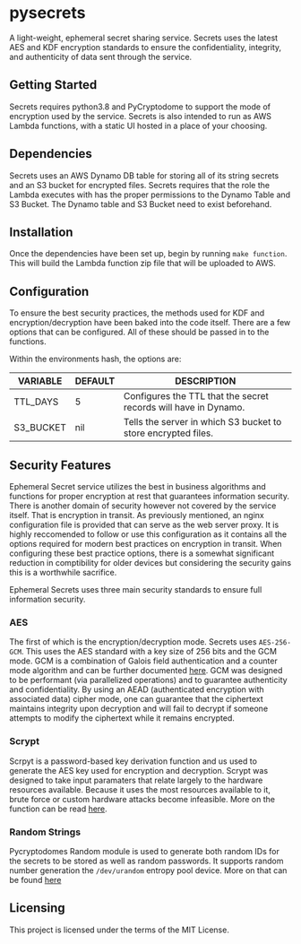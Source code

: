 pysecrets
===

A light-weight, ephemeral secret sharing service. Secrets uses the latest AES and KDF encryption standards to ensure the confidentiality, integrity, and authenticity of data sent through the service.

## Getting Started

Secrets requires python3.8 and PyCryptodome to support the mode of encryption used by the service.
Secrets is also intended to run as AWS Lambda functions, with a static UI hosted in a place of your choosing.

## Dependencies

Secrets uses an AWS Dynamo DB table for storing all of its string secrets and an S3 bucket for encrypted files. Secrets requires that the role the Lambda executes with has the proper permissions to the Dynamo Table and S3 Bucket.
The Dynamo table and S3 Bucket need to exist beforehand.

## Installation

Once the dependencies have been set up, begin by running `make function`.
This will build the Lambda function zip file that will be uploaded to AWS.

## Configuration

To ensure the best security practices, the methods used for KDF and encryption/decryption have been baked into the code itself.
There are a few options that can be configured. All of these should be passed in to the functions.

Within the environments hash, the options are:

VARIABLE     | DEFAULT | DESCRIPTION
-------------|---------|---------------------------------------------------------
TTL_DAYS     | 5       | Configures the TTL that the secret records will have in Dynamo.
S3_BUCKET    | nil     | Tells the server in which S3 bucket to store encrypted files.


## Security Features

Ephemeral Secret service utilizes the best in business algorithms and functions for proper encryption at rest that guarantees information security. There is another domain of security however not covered by the service itself. That is encryption in transit. As previously mentioned, an nginx configuration file is provided that can serve as the web server proxy. It is highly reccomended to follow or use this configuration as it contains all the options required for modern best practices on encryption in transit. When configuring these best practice options, there is a somewhat significant reduction in comptibility for older devices but considering the security gains this is a worthwhile sacrifice.

Ephemeral Secrets uses three main security standards to ensure full information security.

### AES

The first of which is the encryption/decryption mode. Secrets uses `AES-256-GCM`. This uses the AES standard with a key size of 256 bits and the GCM mode. GCM is a combination of Galois field authentication and a counter mode algorithm and can be further documented [here](https://en.wikipedia.org/wiki/Galois/Counter_Mode).
GCM was designed to be performant (via parallelized operations) and to guarantee authenticity and confidentiality. By using an AEAD (authenticated encryption with associated data) cipher mode, one can guarantee that the ciphertext maintains integrity upon decryption and will fail to decrypt if someone attempts to modify the ciphertext while it remains encrypted.

### Scrypt

Scrpyt is a password-based key derivation function and us used to generate the AES key used for encryption and decryption. Scrypt was designed to take input paramaters that relate largely to the hardware resources available. Because it uses the most resources available to it, brute force or custom hardware attacks become infeasible. More on the function can be read [here](https://en.wikipedia.org/wiki/Scrypt).

### Random Strings

Pycryptodomes Random module is used to generate both random IDs for the secrets to be stored as well as random passwords. It supports random number generation the `/dev/urandom` entropy pool device. More on that can be found [here](https://pycryptodome.readthedocs.io/en/latest/src/random/random.html)

## Licensing

This project is licensed under the terms of the MIT License.
